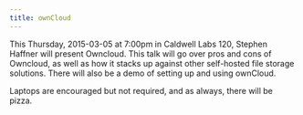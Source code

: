 ```yaml
---
title: ownCloud
---
```

This Thursday, 2015-03-05 at 7:00pm in Caldwell Labs 120, Stephen Haffner will present Owncloud. This talk will go over pros and cons of Owncloud, as well as how it stacks up against other self-hosted file storage solutions. There will also be a demo of setting up and using ownCloud.

Laptops are encouraged but not required, and as always, there will be pizza.
